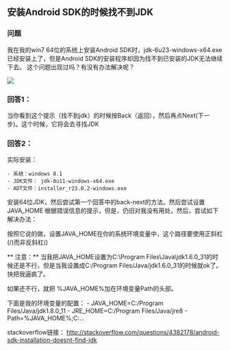 ## 安装Android SDK的时候找不到JDK
 
### 问题
我在我的win7 64位的系统上安装Android SDK时，jdk-6u23-windows-x64.exe已经安装上了，但是Android SDK的安装程序却因为找不到已安装的JDK无法继续下去。
这个问题出现过吗？有没有办法解决呢？

![](http://ww2.sinaimg.cn/large/0060lm7Tgw1f72ny3m6oaj30ds0a0gmi.jpg)

### 回答1：
当你看到这个提示（找不到jdk）的时候按Back（返回），然后再点Next(下一步)。这个时候，它将会去寻找JDK

### 回答2：
实际安装：

	- 系统：windows 8.1
	- JDK文件： jdk-8u11-windows-x64.exe
	- ADT文件：installer_r23.0.2-windows.exe
安装64位JDK，然后尝试第一个回答中的back-next的方法。然后尝试设置JAVA_HOME 根据错误信息的提示，但是，仍旧对我没有用处，然后，尝试如下解决办法：

按照它说的做，设置JAVA_HOME在你的系统环境变量中，这个路径要使用正斜杠(/)而非反斜杠(\)

** 注意：**
当我把JAVA_HOME设置为C:\Program Files\Java\jdk1.6.0_31的时候还是不行，但是当我设置成C:/Program Files/Java/jdk1.6.0_31的时候就ok了。快把我逼疯了。

如果还不行，就把 %JAVA_HOME%加在环境变量Path的头部。

下面是我的环境变量的配置：
	- JAVA_HOME=C:/Program Files/Java/jdk1.8.0_11
	- JRE_HOME=C:/Program Files/Java/jre8
	- Path=%JAVA_HOME%;C:...

stackoverflow链接：
http://stackoverflow.com/questions/4382178/android-sdk-installation-doesnt-find-jdk